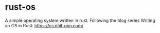 # rust-os
A simple operating system written in rust. Following the blog series Writing an OS in Rust: https://os.phil-opp.com/ 
